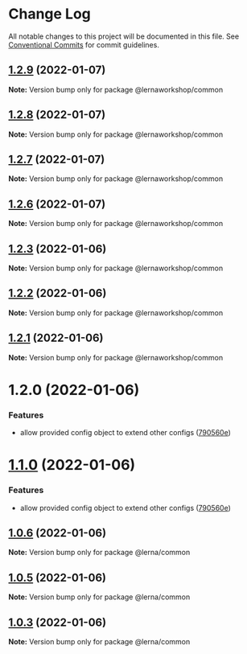 # Change Log

All notable changes to this project will be documented in this file.
See [Conventional Commits](https://conventionalcommits.org) for commit guidelines.

## [1.2.9](https://github.com/Khaos93/lerna-example/compare/@lernaworkshop/common@1.2.8...@lernaworkshop/common@1.2.9) (2022-01-07)

**Note:** Version bump only for package @lernaworkshop/common





## [1.2.8](https://github.com/Khaos93/lerna-example/compare/@lernaworkshop/common@1.2.7...@lernaworkshop/common@1.2.8) (2022-01-07)

**Note:** Version bump only for package @lernaworkshop/common





## [1.2.7](https://github.com/Khaos93/lerna-example/compare/@lernaworkshop/common@1.2.6...@lernaworkshop/common@1.2.7) (2022-01-07)

**Note:** Version bump only for package @lernaworkshop/common





## [1.2.6](https://github.com/Khaos93/lerna-example/compare/@lernaworkshop/common@1.2.3...@lernaworkshop/common@1.2.6) (2022-01-07)

**Note:** Version bump only for package @lernaworkshop/common





## [1.2.3](https://github.com/Khaos93/lerna-example/compare/@lernaworkshop/common@1.2.2...@lernaworkshop/common@1.2.3) (2022-01-06)

**Note:** Version bump only for package @lernaworkshop/common





## [1.2.2](https://github.com/Khaos93/lerna-example/compare/@lernaworkshop/common@1.2.1...@lernaworkshop/common@1.2.2) (2022-01-06)

**Note:** Version bump only for package @lernaworkshop/common





## [1.2.1](https://github.com/Khaos93/lerna-example/compare/@lernaworkshop/common@1.2.0...@lernaworkshop/common@1.2.1) (2022-01-06)

**Note:** Version bump only for package @lernaworkshop/common





# 1.2.0 (2022-01-06)


### Features

* allow provided config object to extend other configs ([790560e](https://github.com/Khaos93/lerna-example/commit/790560ee5fd741acc8088c96870ea89b5ed905ce))





# [1.1.0](https://github.com/Khaos93/lerna-example/compare/@lerna/common@1.0.6...@lerna/common@1.1.0) (2022-01-06)


### Features

* allow provided config object to extend other configs ([790560e](https://github.com/Khaos93/lerna-example/commit/790560ee5fd741acc8088c96870ea89b5ed905ce))





## [1.0.6](https://github.com/Khaos93/lerna-example/compare/@lerna/common@1.0.5...@lerna/common@1.0.6) (2022-01-06)

**Note:** Version bump only for package @lerna/common





## [1.0.5](https://github.com/Khaos93/lerna-example/compare/@lerna/common@1.0.3...@lerna/common@1.0.5) (2022-01-06)

**Note:** Version bump only for package @lerna/common





## [1.0.3](https://github.com/Khaos93/lerna-example/compare/@lerna/common@1.0.2...@lerna/common@1.0.3) (2022-01-06)

**Note:** Version bump only for package @lerna/common
